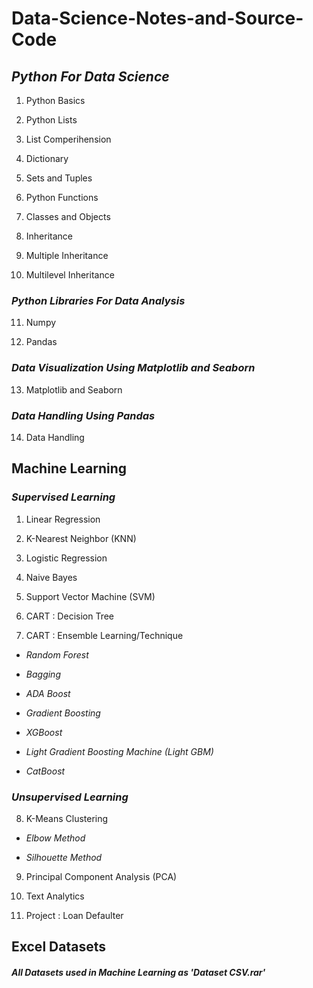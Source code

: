# **Data-Science-Notes-and-Source-Code**


## **_Python For Data Science_**

1. Python Basics

2. Python Lists 

3. List Comperihension

4. Dictionary 

5. Sets and Tuples

6. Python Functions

7. Classes and Objects

8. Inheritance

9. Multiple Inheritance

10. Multilevel Inheritance


### **_Python Libraries For Data Analysis_**

11. Numpy

12. Pandas



### **_Data Visualization Using Matplotlib and Seaborn_**

13. Matplotlib and Seaborn



### **_Data Handling Using Pandas_**

14. Data Handling 

## **Machine Learning**

### **_Supervised Learning_**

1. Linear Regression

2. K-Nearest Neighbor (KNN)

3. Logistic Regression

4. Naive Bayes

5. Support Vector Machine (SVM)

6. CART : Decision Tree

7. CART : Ensemble Learning/Technique

*   _Random Forest_

*   _Bagging_ 

*   _ADA Boost_

*   _Gradient Boosting_

*   _XGBoost_

*   _Light Gradient Boosting Machine (Light GBM)_

*   _CatBoost_

### **_Unsupervised Learning_**

8. K-Means Clustering

*   _Elbow Method_

*   _Silhouette Method_

9. Principal Component Analysis (PCA)

10. Text Analytics

11. Project : Loan Defaulter

## **Excel Datasets**

#### **_All Datasets used in Machine Learning as 'Dataset CSV.rar'_**
